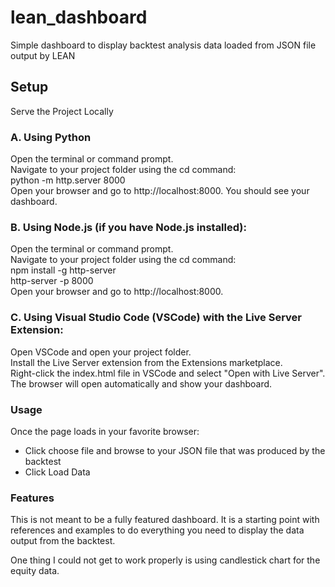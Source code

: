 # lean_dashboard
Simple dashboard to display backtest analysis data loaded from JSON file output by LEAN

## Setup

Serve the Project Locally

### A. Using Python
Open the terminal or command prompt.  
Navigate to your project folder using the cd command:  
python -m http.server 8000  
Open your browser and go to http://localhost:8000. You should see your dashboard.

### B. Using Node.js (if you have Node.js installed):  
Open the terminal or command prompt.  
Navigate to your project folder using the cd command:  
npm install -g http-server  
http-server -p 8000  
Open your browser and go to http://localhost:8000.

### C. Using Visual Studio Code (VSCode) with the Live Server Extension:  
Open VSCode and open your project folder.  
Install the Live Server extension from the Extensions marketplace.  
Right-click the index.html file in VSCode and select "Open with Live Server".  
The browser will open automatically and show your dashboard.

### Usage
Once the page loads in your favorite browser:
- Click choose file and browse to your JSON file that was produced by the backtest
- Click Load Data

### Features
This is not meant to be a fully featured dashboard. It is a starting point with  
references and examples to do everything you need to display the data output from the backtest.  

One thing I could not get to work properly is using candlestick chart for the equity data. 
